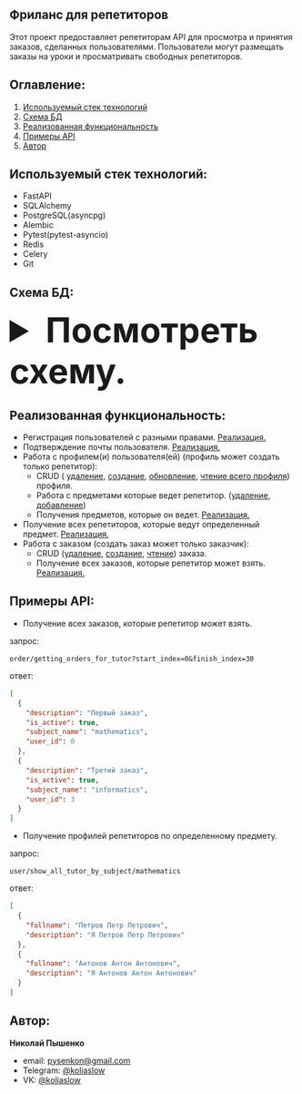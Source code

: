 ## Фриланс для репетиторов
Этот проект предоставляет репетиторам API для просмотра и принятия заказов, сделанных пользователями. Пользователи могут размещать заказы на уроки и просматривать свободных репетиторов.
## Оглавление:

1. [Используемый стек технологий](#используемый-стек-технологий)
2. [Схема БД](#схема-бд)
3. [Реализованная функциональность](#реализованная-функциональность)
4. [Примеры API](#примеры-API)
5. [Автор](#автор)

## Используемый стек технологий:
- FastAPI
- SQLAlchemy
- PostgreSQL(asyncpg)
- Alembic
- Pytest(pytest-asyncio)
- Redis
- Celery
- Git

## Схема БД:
<details>
<summary style="font-size: 60px;"><b>Посмотреть схему.</b></summary>

![photo](/photo/db.png)

</details>

## Реализованная функциональность:
- Регистрация пользователей с разными правами. [Реализация.](https://github.com/kolyaslow/freelance_tutor/blob/master/api_v1/user/config.py#L29)
- Подтверждение почты пользователя. [Реализация.](https://github.com/kolyaslow/freelance_tutor/blob/master/api_v1/user/config.py#L40)
- Работа с профилем(и) пользователя(ей) (профиль может создать только репетитор):
  - CRUD (
    [удаление](https://github.com/kolyaslow/freelance_tutor/blob/master/api_v1/profile/views.py#L56),
    [создание](https://github.com/kolyaslow/freelance_tutor/blob/master/api_v1/profile/views.py#L20),
    [обновление](https://github.com/kolyaslow/freelance_tutor/blob/master/api_v1/profile/views.py#L40),
    [чтение всего профиля](https://github.com/kolyaslow/freelance_tutor/blob/master/api_v1/user/views.py#L54))
     профиля.
  - Работа с предметами которые ведет репетитор. ([удаление](https://github.com/kolyaslow/freelance_tutor/blob/master/api_v1/user/views.py#L65), [добавление](https://github.com/kolyaslow/freelance_tutor/blob/master/api_v1/user/views.py#L28))
  - Получения предметов, которые он ведет. [Реализация.](https://github.com/kolyaslow/freelance_tutor/blob/master/api_v1/user/views.py#L41)
- Получение всех репетиторов, которые ведут определенный предмет. [Реализация.](https://github.com/kolyaslow/freelance_tutor/blob/master/api_v1/user/views.py#L50)
- Работа с заказом (создать заказ может только заказчик):
  - CRUD ([удаление](https://github.com/kolyaslow/freelance_tutor/blob/master/api_v1/order/views.py#L58), [создание](https://github.com/kolyaslow/freelance_tutor/blob/master/api_v1/order/views.py#L19), [чтение](https://github.com/kolyaslow/freelance_tutor/blob/master/api_v1/order/views.py#L34)) заказа.
  - Получение всех заказов, которые репетитор может взять. [Реализация.](https://github.com/kolyaslow/freelance_tutor/blob/master/api_v1/order/views.py#L47)

## Примеры API:
- Получение всех заказов, которые репетитор может взять.

запрос:
```
order/getting_orders_for_tutor?start_index=0&finish_index=30
```
ответ:
```json
[
  {
    "description": "Первый заказ",
    "is_active": true,
    "subject_name": "mathematics",
    "user_id": 0
  },
  {
    "description": "Третий заказ",
    "is_active": true,
    "subject_name": "informatics",
    "user_id": 3
  }
]
```
- Получение профилей репетиторов по определенному предмету.

запрос:
```
user/show_all_tutor_by_subject/mathematics
```
ответ:
```json
[
  {
    "fullname": "Петров Петр Петрович",
    "description": "Я Петров Петр Петрович"
  },
  {
    "fullname": "Антонов Антон Антонович",
    "description": "Я Антонов Антон Антонович"
  }
]
```

## Автор:
**Николай Пышенко**
- email: pysenkon@gmail.com
- Telegram: [@koliaslow](https://t.me/koliaslow)
- VK: [@koliaslow](https://vk.com/koliaslow)
